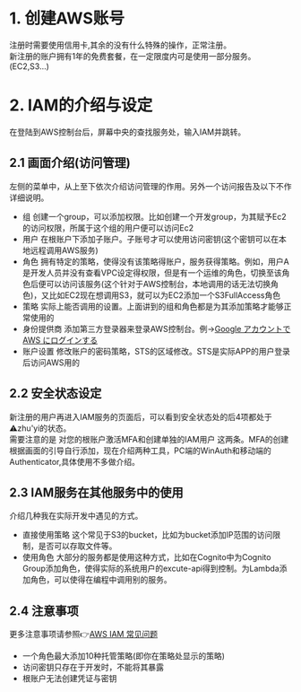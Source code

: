 # 1. 创建AWS账号
  
注册时需要使用信用卡,其余的没有什么特殊的操作，正常注册。  
新注册的账户拥有1年的免费套餐，在一定限度内可是使用一部分服务。(EC2,S3...)
  
  
# 2. IAM的介绍与设定
  
在登陆到AWS控制台后，屏幕中央的查找服务处，输入IAM并跳转。  

## 2.1 画面介绍(访问管理)

左侧的菜单中，从上至下依次介绍访问管理的作用。另外一个访问报告及以下不作详细说明。
* 组 创建一个group，可以添加权限。比如创建一个开发group，为其赋予Ec2的访问权限，所属于这个组的用户便可以访问Ec2
* 用户 在根账户下添加子账户。子账号才可以使用访问密钥(这个密钥可以在本地远程调用AWS服务)
* 角色 拥有特定的策略，使得没有该策略得账户，服务获得策略。例如，用户A是开发人员并没有查看VPC设定得权限，但是有一个运维的角色，切换至该角色后便可以访问该服务(这个针对于AWS控制台，本地调用的话无法切换角色)，又比如EC2现在想调用S3，就可以为EC2添加一个S3FullAccess角色
* 策略 实际上能否调用的设置。上面讲到的组和角色都是为其添加策略才能够正常使用的
* 身份提供商 添加第三方登录器来登录AWS控制台。例→[Google アカウントで AWS にログインする](https://qiita.com/nagizero/items/ba69212a5dc4ec8daeed)
* 账户设置 修改账户的密码策略，STS的区域修改。STS是实际APP的用户登录后访问AWS用的

## 2.2 安全状态设定

新注册的用户再进入IAM服务的页面后，可以看到安全状态处的后4项都处于⚠zhu'yi的状态。  
需要注意的是 对您的根账户激活MFA和创建单独的IAM用户 这两条。MFA的创建根据画面的引导自行添加，现在介绍两种工具，PC端的WinAuth和移动端的Authenticator,具体使用不多做介绍。

## 2.3 IAM服务在其他服务中的使用
介绍几种我在实际开发中遇见的方式。

* 直接使用策略 这个常见于S3的bucket，比如为bucket添加IP范围的访问限制，是否可以存取文件等。
* 使用角色 大部分的服务都是使用这种方式，比如在Cognito中为Cognito Group添加角色，使得实际的系统用户的excute-api得到控制。为Lambda添加角色，可以使得在编程中调用别的服务。

## 2.4 注意事项

更多注意事项请参照👉[AWS IAM 常见问题](https://aws.amazon.com/cn/iam/faqs/?nc1=h_ls)

* 一个角色最大添加10种托管策略(即你在策略处显示的策略)
* 访问密钥只存在于开发时，不能将其暴露
* 根账户无法创建凭证与密钥





